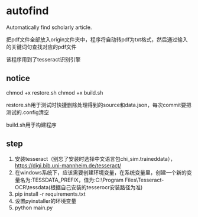 # autofind
Automatically find scholarly article.

把pdf文件全部放入origin文件夹中，程序将自动转pdf为txt格式，然后通过输入的关键词句查找对应的pdf文件

该程序用到了tesseract识别引擎


## notice
chmod +x restore.sh
chmod +x build.sh

restore.sh用于测试时快捷删除处理得到的source和data.json，每次commit要把测试的.config清空

build.sh用于构建程序


## step
1. 安装tesseract（别忘了安装时选择中文语言包chi_sim.traineddata），https://digi.bib.uni-mannheim.de/tesseract/
2. 在windows系统下，应该需要创建环境变量，在系统变量里，创建一个新的变量名为:TESSDATA_PREFIX，值为:C:\Program Files\Tesseract-OCR\tessdata(根据自己安装的tesserocr安装路径为准)
3. pip install -r requirements.txt
4. 设置pyinstaller的环境变量
5. python main.py